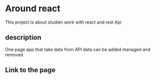 # Around react
This project is about studien work with react and rest Api

## description
One page app that take data from API
data can be added managed and removed

## Link to the page